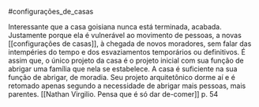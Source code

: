 
#configurações_de_casas 

Interessante que a casa goisiana nunca está terminada, acabada. Justamente porque ela é vulnerável ao movimento de pessoas, a novas [[configurações de casas]], à chegada de novos moradores, sem falar das intempéries do tempo e dos esvaziamentos temporários ou definitivos. É assim que, o único projeto da casa é o projeto inicial com sua função de abrigar uma família que nela se estabelece. A casa é suficiente na sua função de abrigar, de moradia. Seu projeto arquitetônico dorme aí e é retomado apenas segundo a necessidade de abrigar mais pessoas, mais parentes. [[Nathan Virgilio. Pensa que é só dar de-comer]] p. 54





